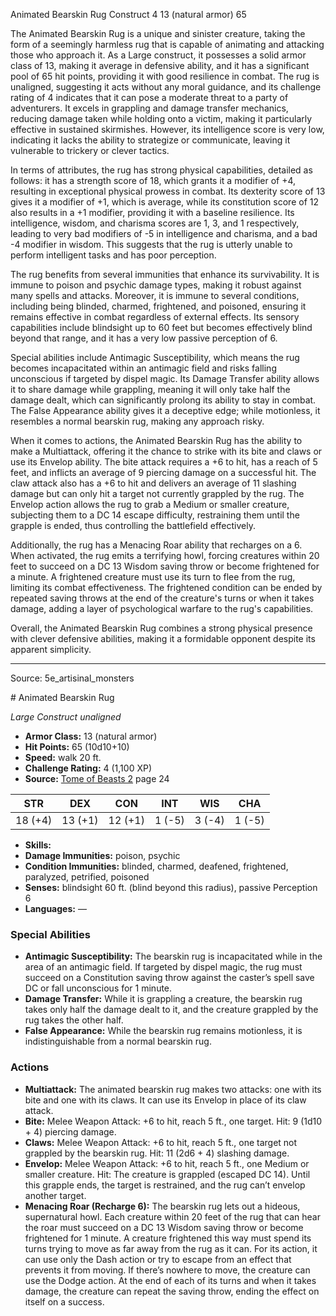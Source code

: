 <MonsterName/>Animated Bearskin Rug</MonsterName>
<CreatureType/>Construct</CreatureType>
<CR/>4</CR>
<AC/>13 (natural armor)</AC>
<HP/>65</HP>
<summary>The Animated Bearskin Rug is a unique and sinister creature, taking the form of a seemingly harmless rug that is capable of animating and attacking those who approach it. As a Large construct, it possesses a solid armor class of 13, making it average in defensive ability, and it has a significant pool of 65 hit points, providing it with good resilience in combat. The rug is unaligned, suggesting it acts without any moral guidance, and its challenge rating of 4 indicates that it can pose a moderate threat to a party of adventurers. It excels in grappling and damage transfer mechanics, reducing damage taken while holding onto a victim, making it particularly effective in sustained skirmishes. However, its intelligence score is very low, indicating it lacks the ability to strategize or communicate, leaving it vulnerable to trickery or clever tactics.</summary>

<detail>

In terms of attributes, the rug has strong physical capabilities, detailed as follows: it has a strength score of 18, which grants it a modifier of +4, resulting in exceptional physical prowess in combat. Its dexterity score of 13 gives it a modifier of +1, which is average, while its constitution score of 12 also results in a +1 modifier, providing it with a baseline resilience. Its intelligence, wisdom, and charisma scores are 1, 3, and 1 respectively, leading to very bad modifiers of -5 in intelligence and charisma, and a bad -4 modifier in wisdom. This suggests that the rug is utterly unable to perform intelligent tasks and has poor perception.

The rug benefits from several immunities that enhance its survivability. It is immune to poison and psychic damage types, making it robust against many spells and attacks. Moreover, it is immune to several conditions, including being blinded, charmed, frightened, and poisoned, ensuring it remains effective in combat regardless of external effects. Its sensory capabilities include blindsight up to 60 feet but becomes effectively blind beyond that range, and it has a very low passive perception of 6.

Special abilities include Antimagic Susceptibility, which means the rug becomes incapacitated within an antimagic field and risks falling unconscious if targeted by dispel magic. Its Damage Transfer ability allows it to share damage while grappling, meaning it will only take half the damage dealt, which can significantly prolong its ability to stay in combat. The False Appearance ability gives it a deceptive edge; while motionless, it resembles a normal bearskin rug, making any approach risky.

When it comes to actions, the Animated Bearskin Rug has the ability to make a Multiattack, offering it the chance to strike with its bite and claws or use its Envelop ability. The bite attack requires a +6 to hit, has a reach of 5 feet, and inflicts an average of 9 piercing damage on a successful hit. The claw attack also has a +6 to hit and delivers an average of 11 slashing damage but can only hit a target not currently grappled by the rug. The Envelop action allows the rug to grab a Medium or smaller creature, subjecting them to a DC 14 escape difficulty, restraining them until the grapple is ended, thus controlling the battlefield effectively.

Additionally, the rug has a Menacing Roar ability that recharges on a 6. When activated, the rug emits a terrifying howl, forcing creatures within 20 feet to succeed on a DC 13 Wisdom saving throw or become frightened for a minute. A frightened creature must use its turn to flee from the rug, limiting its combat effectiveness. The frightened condition can be ended by repeated saving throws at the end of the creature's turns or when it takes damage, adding a layer of psychological warfare to the rug's capabilities. 

Overall, the Animated Bearskin Rug combines a strong physical presence with clever defensive abilities, making it a formidable opponent despite its apparent simplicity.</detail>



---

Source: 5e_artisinal_monsters

<statblock>
# Animated Bearskin Rug

*Large* *Construct* *unaligned*

- **Armor Class:** 13 (natural armor)
- **Hit Points:** 65 (10d10+10)
- **Speed:** walk 20 ft.
- **Challenge Rating:** 4 (1,100 XP)
- **Source:** [Tome of Beasts 2](https://koboldpress.com/kpstore/product/tome-of-beasts-2-for-5th-edition) page 24

| STR | DEX | CON | INT | WIS | CHA |
| --- | --- | --- | --- | --- | --- |
| 18 (+4) | 13 (+1) | 12 (+1) | 1 (-5) | 3 (-4) | 1 (-5) |

- **Skills:** 
- **Damage Immunities:** poison, psychic
- **Condition Immunities:** blinded, charmed, deafened, frightened, paralyzed, petrified, poisoned
- **Senses:** blindsight 60 ft. (blind beyond this radius), passive Perception 6
- **Languages:** —

### Special Abilities

- **Antimagic Susceptibility:** The bearskin rug is incapacitated while in the area of an antimagic field. If targeted by dispel magic, the rug must succeed on a Constitution saving throw against the caster’s spell save DC or fall unconscious for 1 minute.
- **Damage Transfer:** While it is grappling a creature, the bearskin rug takes only half the damage dealt to it, and the creature grappled by the rug takes the other half.
- **False Appearance:** While the bearskin rug remains motionless, it is indistinguishable from a normal bearskin rug.

### Actions

- **Multiattack:** The animated bearskin rug makes two attacks: one with its bite and one with its claws. It can use its Envelop in place of its claw attack.
- **Bite:** Melee Weapon Attack: +6 to hit, reach 5 ft., one target. Hit: 9 (1d10 + 4) piercing damage.
- **Claws:** Melee Weapon Attack: +6 to hit, reach 5 ft., one target not grappled by the bearskin rug. Hit: 11 (2d6 + 4) slashing damage.
- **Envelop:** Melee Weapon Attack: +6 to hit, reach 5 ft., one Medium or smaller creature. Hit: The creature is grappled (escaped DC 14). Until this grapple ends, the target is restrained, and the rug can’t envelop another target.
- **Menacing Roar (Recharge 6):** The bearskin rug lets out a hideous, supernatural howl. Each creature within 20 feet of the rug that can hear the roar must succeed on a DC 13 Wisdom saving throw or become frightened for 1 minute. A creature frightened this way must spend its turns trying to move as far away from the rug as it can. For its action, it can use only the Dash action or try to escape from an effect that prevents it from moving. If there’s nowhere to move, the creature can use the Dodge action. At the end of each of its turns and when it takes damage, the creature can repeat the saving throw, ending the effect on itself on a success.


</statblock>


